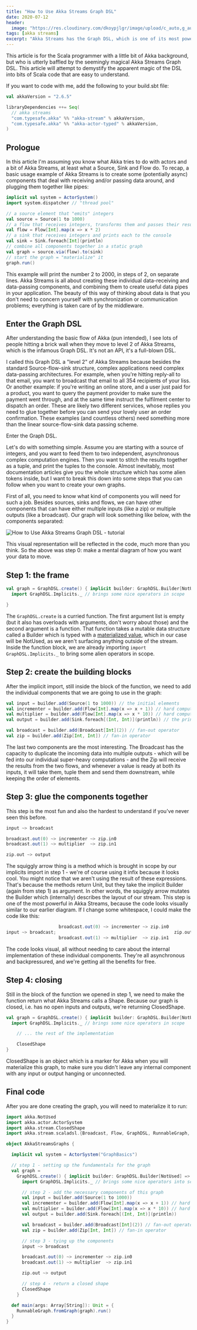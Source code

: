 ```yaml
---
title: "How to Use Akka Streams Graph DSL"
date: 2020-07-12
header:
  image: "https://res.cloudinary.com/dkoypjlgr/image/upload/c_auto,g_auto,h_300,w_1200/f_auto/q_auto:eco/v1715952116/blog_cover_large_phe6ch.jpg"
tags: [akka streams]
excerpt: "Akka Streams has the Graph DSL, which is one of its most powerful APIs. Learn how to use it and get started quickly with Akka Streams."
---
```


This article is for the Scala programmer with a little bit of Akka background, but who is utterly baffled by the seemingly magical Akka Streams Graph DSL. This article will attempt to demystify the apparent magic of the DSL into bits of Scala code that are easy to understand.

If you want to code with me, add the following to your build.sbt file:

```scala
val akkaVersion = "2.6.5"

libraryDependencies ++= Seq(
  // akka streams
  "com.typesafe.akka" %% "akka-stream" % akkaVersion,
  "com.typesafe.akka" %% "akka-actor-typed" % akkaVersion,
)
```

## Prologue

In this article I'm assuming you know what Akka tries to do with actors and a bit of Akka Streams, at least what a Source, Sink and Flow do. To recap, a basic usage example of Akka Streams is to create some (potentially async) components that deal with receiving and/or passing data around, and plugging them together like pipes:

```scala
implicit val system = ActorSystem()
import system.dispatcher // "thread pool"

// a source element that "emits" integers
val source = Source(1 to 1000)
// a flow that receives integers, transforms them and passes their results further down
val flow = Flow[Int].map(x => x * 2)
// a sink that receives integers and prints each to the console
val sink = Sink.foreach[Int](println)
// combine all components together in a static graph
val graph = source.via(flow).to(sink)
// start the graph = "materialize" it
graph.run()
```

This example will print the number 2 to 2000, in steps of 2, on separate lines. Akka Streams is all about creating these individual data-receiving and data-passing components, and combining them to create useful data pipes in your application. The beauty of this way of thinking about data is that you don't need to concern yourself with synchronization or communication problems; everything is taken care of by the middleware.

## Enter the Graph DSL

After understanding the basic flow of Akka (pun intended), I see lots of people hitting a brick wall when they move to level 2 of Akka Streams, which is the infamous Graph DSL. It's not an API, it's a full-blown DSL.

I called this Graph DSL a "level 2" of Akka Streams because besides the standard Source-flow-sink structure, complex applications need complex data-passing architectures. For example, when you're hitting reply-all to that email, you want to broadcast that email to all 354 recipients of your liss. Or another example: if you're writing an online store, and a user just paid for a product, you want to query the payment provider to make sure the payment went through, and at the same time instruct the fulfilment center to dispatch an order. These are likely two different services, whose replies you need to glue together before you can send your lovely user an order confirmation. These examples (and countless others) need something more than the linear source-flow-sink data passing scheme.

Enter the Graph DSL.

Let's do with something simple. Assume you are starting with a source of integers, and you want to feed them to two independent, asynchronous complex computation engines. Then you want to stitch the results together as a tuple, and print the tuples to the console. Almost inevitably, most documentation articles give you the whole structure which has some alien tokens inside, but I want to break this down into some steps that you can follow when you want to create your own graphs.

First of all, you need to know what kind of components you will need for such a job. Besides sources, sinks and flows, we can have other components that can have either multiple inputs (like a zip) or multiple outputs (like a broadcast). Our graph will look something like below, with the components separated:

![How to Use Akka Streams Graph DSL - tutorial](https://rtjvm-website-blog-images.s3-eu-west-1.amazonaws.com/23-1-first-graph.png)

This visual representation will be reflected in the code, much more than you think. So the above was step 0: make a mental diagram of how you want your data to move.

## Step 1: the frame

```scala
val graph = GraphDSL.create() { implicit builder: GraphDSL.Builder[NotUsed] =>
  import GraphDSL.Implicits._ // brings some nice operators in scope

}
```

The `GraphDSL.create` is a curried function. The first argument list is empty (but it also has overloads with arguments, don't worry about those) and the second argument is a function. That function takes a mutable data structure called a Builder which is typed with a <a href="https://rockthejvm.com/blog/materialized-values">materialized value</a>, which in our case will be NotUsed, as we aren't surfacing anything outside of the stream. Inside the function block, we are already importing `import GraphDSL.Implicits._` to bring some alien operators in scope.

## Step 2: create the building blocks

After the implicit import, still inside the block of the function, we need to add the individual components that we are going to use in the graph:

```scala
val input = builder.add(Source(1 to 1000)) // the initial elements
val incrementer = builder.add(Flow[Int].map(x => x + 1)) // hard computation #1
val multiplier = builder.add(Flow[Int].map(x => x * 10)) // hard computation #2
val output = builder.add(Sink.foreach[(Int, Int)](println)) // the printer

val broadcast = builder.add(Broadcast[Int](2)) // fan-out operator
val zip = builder.add(Zip[Int, Int]) // fan-in operator
```

The last two components are the most interesting. The Broadcast has the capacity to duplicate the incoming data into multiple outputs - which will be fed into our individual super-heavy computations - and the Zip will receive the results from the two flows, and whenever a value is ready at both its inputs, it will take them, tuple them and send them downstream, while keeping the order of elements.

## Step 3: glue the components together

This step is the most fun and also the hardest to understand if you've never seen this before.

```scala
input ~> broadcast

broadcast.out(0) ~> incrementer ~> zip.in0
broadcast.out(1) ~> multiplier  ~> zip.in1

zip.out ~> output
```

The squiggly arrow thing is a method which is brought in scope by our implicits import in step 1 - we're of course using it infix because it looks cool. You might notice that we aren't using the result of these expressions. That's because the methods return Unit, but they take the implicit Builder (again from step 1) as argument. In other words, the squiggly arrow mutates the Builder which (internally) describes the layout of our stream. This step is one of the most powerful in Akka Streams, because the code looks visually similar to our earlier diagram. If I change some whitespace, I could make the code like this:

```scala
                    broadcast.out(0) ~> incrementer ~> zip.in0
input ~> broadcast;                                             zip.out ~> output
                    broadcast.out(1) ~> multiplier  ~> zip.in1
```

The code looks visual, all without needing to care about the internal implementation of these individual components. They're all asynchronous and backpressured, and we're getting all the benefits for free.

## Step 4: closing

Still in the block of the function we opened in step 1, we need to make the function return what Akka Streams calls a Shape. Because our graph is closed, i.e. has no open inputs and outputs, we're returning ClosedShape.

```scala
val graph = GraphDSL.create() { implicit builder: GraphDSL.Builder[NotUsed] =>
  import GraphDSL.Implicits._ // brings some nice operators in scope

    // ... the rest of the implementation

    ClosedShape
}
```

ClosedShape is an object which is a marker for Akka when you will materialize this graph, to make sure you didn't leave any internal component with any input or output hanging or unconnected.

## Final code

After you are done creating the graph, you will need to materialize it to run:

```scala
import akka.NotUsed
import akka.actor.ActorSystem
import akka.stream.ClosedShape
import akka.stream.scaladsl.{Broadcast, Flow, GraphDSL, RunnableGraph, Sink, Source, Zip}

object AkkaStreamsGraphs {

  implicit val system = ActorSystem("GraphBasics")

  // step 1 - setting up the fundamentals for the graph
  val graph =
    GraphDSL.create() { implicit builder: GraphDSL.Builder[NotUsed] => // builder = MUTABLE data structure
      import GraphDSL.Implicits._ // brings some nice operators into scope

      // step 2 - add the necessary components of this graph
      val input = builder.add(Source(1 to 1000))
      val incrementer = builder.add(Flow[Int].map(x => x + 1)) // hard computation
      val multiplier = builder.add(Flow[Int].map(x => x * 10)) // hard computation
      val output = builder.add(Sink.foreach[(Int, Int)](println))

      val broadcast = builder.add(Broadcast[Int](2)) // fan-out operator
      val zip = builder.add(Zip[Int, Int]) // fan-in operator

      // step 3 - tying up the components
      input ~> broadcast

      broadcast.out(0) ~> incrementer ~> zip.in0
      broadcast.out(1) ~> multiplier  ~> zip.in1

      zip.out ~> output

      // step 4 - return a closed shape
      ClosedShape
    }

  def main(args: Array[String]): Unit = {
    RunnableGraph.fromGraph(graph).run()
  }
}
```
